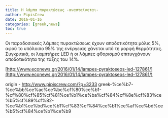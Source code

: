 ```yaml
---
title: Η λάμπα πυρακτώσεως -ανασταίνεται-
author: PipisCrew
date: 2016-01-16
categories: [greek,news]
toc: true
---
```


Οι παραδοσιακές λάμπες πυρακτώσεως έχουν αποδοτικότητα μόλις 5%, αφού το υπόλοιπο 95% της ενέργειας χάνεται υπό τη μορφή θερμότητας. Συγκριτικά, οι λαμπτήρες LED ή οι λάμπες φθορισμού επιτυγχάνουν αποδοτικότητα της τάξης του 14%.

[http://www.econews.gr/2016/01/14/lampes-pyraktoseos-led-127861/](http://www.econews.gr/2016/01/14/lampes-pyraktoseos-led-127861/)

origin - http://www.pipiscrew.com/?p=3233 greek-%ce%b7-%ce%bb%ce%ac%ce%bc%cf%80%ce%b1-%cf%80%cf%85%cf%81%ce%b1%ce%ba%cf%84%cf%8e%cf%83%ce%b5%cf%89%cf%82-%ce%b1%ce%bd%ce%b1%cf%83%cf%84%ce%b1%ce%af%ce%bd%ce%b5%cf%84%ce%b1%ce%b9